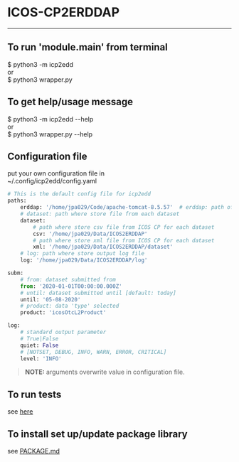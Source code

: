 # ICOS-CP2ERDDAP

---
## To run 'module.__main__' from terminal
$ python3 -m icp2edd  
or  
$ python3 wrapper.py

## To get help/usage message
$ python3 -m icp2edd --help  
or  
$ python3 wrapper.py --help

## Configuration file
put your own configuration file in  
~/.config/icp2edd/config.yaml

```python
# This is the default config file for icp2edd
paths:
    erddap: '/home/jpa029/Code/apache-tomcat-8.5.57'  # erddap: path of the main ERDDAP repository [tomcat]
    # dataset: path where store file from each dataset
    dataset:
        # path where store csv file from ICOS CP for each dataset
        csv: '/home/jpa029/Data/ICOS2ERDDAP'
        # path where store xml file from ICOS CP for each dataset
        xml: '/home/jpa029/Data/ICOS2ERDDAP/dataset'
    # log: path where store output log file
    log: '/home/jpa029/Data/ICOS2ERDDAP/log'

subm:
    # from: dataset submitted from
    from: '2020-01-01T00:00:00.000Z'
    # until: dataset submitted until [default: today]
    until: '05-08-2020'
    # product: data 'type' selected
    product: 'icosOtcL2Product'

log:
    # standard output parameter
    # True|False
    quiet: False
    # [NOTSET, DEBUG, INFO, WARN, ERROR, CRITICAL]
    level: 'INFO'
```

> **NOTE:** arguments overwrite value in configuration file.

## To run tests
see [here](tests/README.md)

## To install set up/update package library
see [PACKAGE.md](PACKAGE.md)

